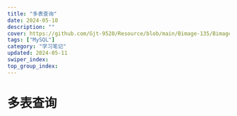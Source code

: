 ```yaml
---
title: "多表查询"
date: 2024-05-10
description: ""
cover: https://github.com/Gjt-9520/Resource/blob/main/Bimage-135/Bimage12.jpg?raw=true
tags: ["MySQL"]
category: "学习笔记"
updated: 2024-05-11
swiper_index: 
top_group_index: 
---
```


# 多表查询

